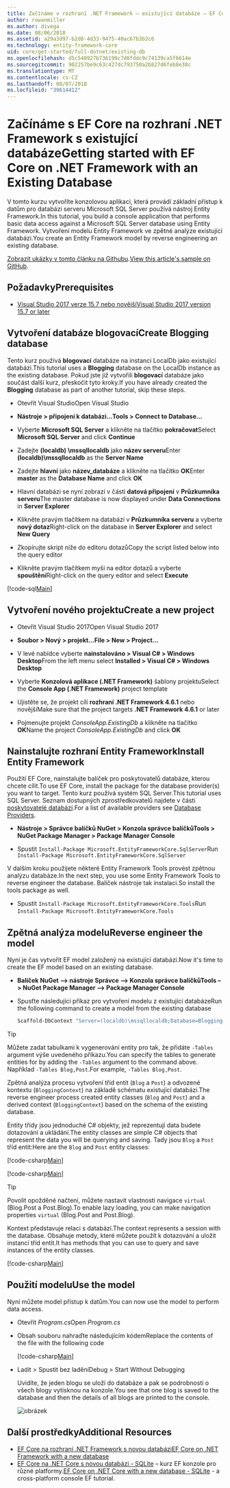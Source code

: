 ```yaml
---
title: Začínáme v rozhraní .NET Framework – existující databáze – EF Core
author: rowanmiller
ms.author: divega
ms.date: 08/06/2018
ms.assetid: a29a3d97-b2d8-4d33-9475-40ac67b3b2c6
ms.technology: entity-framework-core
uid: core/get-started/full-dotnet/existing-db
ms.openlocfilehash: d5c548927b736199c7d6fddc9c74139ca5f6614e
ms.sourcegitcommit: 902257be9c63c427dc793750a2b827d6feb8e38c
ms.translationtype: MT
ms.contentlocale: cs-CZ
ms.lasthandoff: 08/07/2018
ms.locfileid: "39614412"
---
```

# <a name="getting-started-with-ef-core-on-net-framework-with-an-existing-database"></a><span data-ttu-id="79298-102">Začínáme s EF Core na rozhraní .NET Framework s existující databáze</span><span class="sxs-lookup"><span data-stu-id="79298-102">Getting started with EF Core on .NET Framework with an Existing Database</span></span>

<span data-ttu-id="79298-103">V tomto kurzu vytvoříte konzolovou aplikaci, která provádí základní přístup k datům pro databázi serveru Microsoft SQL Server používá nástroj Entity Framework.</span><span class="sxs-lookup"><span data-stu-id="79298-103">In this tutorial, you build a console application that performs basic data access against a Microsoft SQL Server database using Entity Framework.</span></span> <span data-ttu-id="79298-104">Vytvoření modelu Entity Framework ve zpětné analýze existující databázi.</span><span class="sxs-lookup"><span data-stu-id="79298-104">You create an Entity Framework model by reverse engineering an existing database.</span></span>

<span data-ttu-id="79298-105">[Zobrazit ukázky v tomto článku na Githubu](https://github.com/aspnet/EntityFramework.Docs/tree/master/samples/core/GetStarted/FullNet/ConsoleApp.ExistingDb).</span><span class="sxs-lookup"><span data-stu-id="79298-105">[View this article's sample on GitHub](https://github.com/aspnet/EntityFramework.Docs/tree/master/samples/core/GetStarted/FullNet/ConsoleApp.ExistingDb).</span></span>

## <a name="prerequisites"></a><span data-ttu-id="79298-106">Požadavky</span><span class="sxs-lookup"><span data-stu-id="79298-106">Prerequisites</span></span>

* [<span data-ttu-id="79298-107">Visual Studio 2017 verze 15.7 nebo novější</span><span class="sxs-lookup"><span data-stu-id="79298-107">Visual Studio 2017 version 15.7 or later</span></span>](https://www.visualstudio.com/downloads/)

## <a name="create-blogging-database"></a><span data-ttu-id="79298-108">Vytvoření databáze blogovací</span><span class="sxs-lookup"><span data-stu-id="79298-108">Create Blogging database</span></span>

<span data-ttu-id="79298-109">Tento kurz používá **blogovací** databáze na instanci LocalDb jako existující databázi.</span><span class="sxs-lookup"><span data-stu-id="79298-109">This tutorial uses a **Blogging** database on the LocalDb instance as the existing database.</span></span> <span data-ttu-id="79298-110">Pokud jste již vytvořili **blogovací** databáze jako součást další kurz, přeskočit tyto kroky.</span><span class="sxs-lookup"><span data-stu-id="79298-110">If you have already created the **Blogging** database as part of another tutorial, skip these steps.</span></span>

* <span data-ttu-id="79298-111">Otevřít Visual Studio</span><span class="sxs-lookup"><span data-stu-id="79298-111">Open Visual Studio</span></span>

* <span data-ttu-id="79298-112">**Nástroje > připojení k databázi...**</span><span class="sxs-lookup"><span data-stu-id="79298-112">**Tools > Connect to Database...**</span></span>

* <span data-ttu-id="79298-113">Vyberte **Microsoft SQL Server** a klikněte na tlačítko **pokračovat**</span><span class="sxs-lookup"><span data-stu-id="79298-113">Select **Microsoft SQL Server** and click **Continue**</span></span>

* <span data-ttu-id="79298-114">Zadejte **(localdb) \mssqllocaldb** jako **název serveru**</span><span class="sxs-lookup"><span data-stu-id="79298-114">Enter **(localdb)\mssqllocaldb** as the **Server Name**</span></span>

* <span data-ttu-id="79298-115">Zadejte **hlavní** jako **název_databáze** a klikněte na tlačítko **OK**</span><span class="sxs-lookup"><span data-stu-id="79298-115">Enter **master** as the **Database Name** and click **OK**</span></span>

* <span data-ttu-id="79298-116">Hlavní databázi se nyní zobrazí v části **datová připojení** v **Průzkumníka serveru**</span><span class="sxs-lookup"><span data-stu-id="79298-116">The master database is now displayed under **Data Connections** in **Server Explorer**</span></span>

* <span data-ttu-id="79298-117">Klikněte pravým tlačítkem na databázi v **Průzkumníka serveru** a vyberte **nový dotaz**</span><span class="sxs-lookup"><span data-stu-id="79298-117">Right-click on the database in **Server Explorer** and select **New Query**</span></span>

* <span data-ttu-id="79298-118">Zkopírujte skript níže do editoru dotazů</span><span class="sxs-lookup"><span data-stu-id="79298-118">Copy the script listed below into the query editor</span></span>

* <span data-ttu-id="79298-119">Klikněte pravým tlačítkem myši na editor dotazů a vyberte **spouštění**</span><span class="sxs-lookup"><span data-stu-id="79298-119">Right-click on the query editor and select **Execute**</span></span>

[!code-sql[Main](../_shared/create-blogging-database-script.sql)]

## <a name="create-a-new-project"></a><span data-ttu-id="79298-120">Vytvoření nového projektu</span><span class="sxs-lookup"><span data-stu-id="79298-120">Create a new project</span></span>

* <span data-ttu-id="79298-121">Otevřít Visual Studio 2017</span><span class="sxs-lookup"><span data-stu-id="79298-121">Open Visual Studio 2017</span></span>

* <span data-ttu-id="79298-122">**Soubor > Nový > projekt...**</span><span class="sxs-lookup"><span data-stu-id="79298-122">**File > New > Project...**</span></span>

* <span data-ttu-id="79298-123">V levé nabídce vyberte **nainstalováno > Visual C# > Windows Desktop**</span><span class="sxs-lookup"><span data-stu-id="79298-123">From the left menu select **Installed > Visual C# > Windows Desktop**</span></span>

* <span data-ttu-id="79298-124">Vyberte **Konzolová aplikace (.NET Framework)** šablony projektu</span><span class="sxs-lookup"><span data-stu-id="79298-124">Select the **Console App (.NET Framework)** project template</span></span>

* <span data-ttu-id="79298-125">Ujistěte se, že projekt cílí **rozhraní .NET Framework 4.6.1** nebo novější</span><span class="sxs-lookup"><span data-stu-id="79298-125">Make sure that the project targets **.NET Framework 4.6.1** or later</span></span>

* <span data-ttu-id="79298-126">Pojmenujte projekt *ConsoleApp.ExistingDb* a klikněte na tlačítko **OK**</span><span class="sxs-lookup"><span data-stu-id="79298-126">Name the project *ConsoleApp.ExistingDb* and click **OK**</span></span>

## <a name="install-entity-framework"></a><span data-ttu-id="79298-127">Nainstalujte rozhraní Entity Framework</span><span class="sxs-lookup"><span data-stu-id="79298-127">Install Entity Framework</span></span>

<span data-ttu-id="79298-128">Použití EF Core, nainstalujte balíček pro poskytovatelů databáze, kterou chcete cílit.</span><span class="sxs-lookup"><span data-stu-id="79298-128">To use EF Core, install the package for the database provider(s) you want to target.</span></span> <span data-ttu-id="79298-129">Tento kurz používá systém SQL Server.</span><span class="sxs-lookup"><span data-stu-id="79298-129">This tutorial uses SQL Server.</span></span> <span data-ttu-id="79298-130">Seznam dostupných zprostředkovatelů najdete v části [poskytovatelé databází](../../providers/index.md).</span><span class="sxs-lookup"><span data-stu-id="79298-130">For a list of available providers see [Database Providers](../../providers/index.md).</span></span>

* <span data-ttu-id="79298-131">**Nástroje > Správce balíčků NuGet > Konzola správce balíčků**</span><span class="sxs-lookup"><span data-stu-id="79298-131">**Tools > NuGet Package Manager > Package Manager Console**</span></span>

* <span data-ttu-id="79298-132">Spustit `Install-Package Microsoft.EntityFrameworkCore.SqlServer`</span><span class="sxs-lookup"><span data-stu-id="79298-132">Run `Install-Package Microsoft.EntityFrameworkCore.SqlServer`</span></span>

<span data-ttu-id="79298-133">V dalším kroku použijete některé Entity Framework Tools provést zpětnou analýzu databáze.</span><span class="sxs-lookup"><span data-stu-id="79298-133">In the next step, you use some Entity Framework Tools to reverse engineer the database.</span></span> <span data-ttu-id="79298-134">Balíček nástroje tak instalaci.</span><span class="sxs-lookup"><span data-stu-id="79298-134">So install the tools package as well.</span></span>

* <span data-ttu-id="79298-135">Spustit `Install-Package Microsoft.EntityFrameworkCore.Tools`</span><span class="sxs-lookup"><span data-stu-id="79298-135">Run `Install-Package Microsoft.EntityFrameworkCore.Tools`</span></span>

## <a name="reverse-engineer-the-model"></a><span data-ttu-id="79298-136">Zpětná analýza modelu</span><span class="sxs-lookup"><span data-stu-id="79298-136">Reverse engineer the model</span></span>

<span data-ttu-id="79298-137">Nyní je čas vytvořit EF model založený na existující databázi.</span><span class="sxs-lookup"><span data-stu-id="79298-137">Now it's time to create the EF model based on an existing database.</span></span>

* <span data-ttu-id="79298-138">**Balíček NuGet –> nástroje Správce –> Konzola správce balíčků**</span><span class="sxs-lookup"><span data-stu-id="79298-138">**Tools –> NuGet Package Manager –> Package Manager Console**</span></span>

* <span data-ttu-id="79298-139">Spusťte následující příkaz pro vytvoření modelu z existující databáze</span><span class="sxs-lookup"><span data-stu-id="79298-139">Run the following command to create a model from the existing database</span></span>

  ``` powershell
  Scaffold-DbContext "Server=(localdb)\mssqllocaldb;Database=Blogging;Trusted_Connection=True;" Microsoft.EntityFrameworkCore.SqlServer
  ```

> [!TIP]  
> <span data-ttu-id="79298-140">Můžete zadat tabulkami k vygenerování entity pro tak, že přidáte `-Tables` argument výše uvedeného příkazu.</span><span class="sxs-lookup"><span data-stu-id="79298-140">You can specify the tables to generate entities for by adding the `-Tables` argument to the command above.</span></span> <span data-ttu-id="79298-141">Například `-Tables Blog,Post`.</span><span class="sxs-lookup"><span data-stu-id="79298-141">For example, `-Tables Blog,Post`.</span></span>

<span data-ttu-id="79298-142">Zpětná analýza procesu vytvoření tříd entit (`Blog` a `Post`) a odvozené kontextu (`BloggingContext`) na základě schématu existující databázi.</span><span class="sxs-lookup"><span data-stu-id="79298-142">The reverse engineer process created entity classes (`Blog` and `Post`) and a derived context (`BloggingContext`) based on the schema of the existing database.</span></span>

<span data-ttu-id="79298-143">Entity třídy jsou jednoduché C# objekty, jež reprezentují data budete dotazování a ukládání.</span><span class="sxs-lookup"><span data-stu-id="79298-143">The entity classes are simple C# objects that represent the data you will be querying and saving.</span></span> <span data-ttu-id="79298-144">Tady jsou `Blog` a `Post` tříd entit:</span><span class="sxs-lookup"><span data-stu-id="79298-144">Here are the `Blog` and `Post` entity classes:</span></span>

 [!code-csharp[Main](../../../../samples/core/GetStarted/FullNet/ConsoleApp.ExistingDb/Blog.cs)]

[!code-csharp[Main](../../../../samples/core/GetStarted/FullNet/ConsoleApp.ExistingDb/Post.cs)]

> [!TIP]  
> <span data-ttu-id="79298-145">Povolit opožděné načtení, můžete nastavit vlastnosti navigace `virtual` (Blog.Post a Post.Blog).</span><span class="sxs-lookup"><span data-stu-id="79298-145">To enable lazy loading, you can make navigation properties `virtual` (Blog.Post and Post.Blog).</span></span>

<span data-ttu-id="79298-146">Kontext představuje relaci s databází.</span><span class="sxs-lookup"><span data-stu-id="79298-146">The context represents a session with the database.</span></span> <span data-ttu-id="79298-147">Obsahuje metody, které můžete použít k dotazování a uložit instancí tříd entit.</span><span class="sxs-lookup"><span data-stu-id="79298-147">It has methods that you can use to query and save instances of the entity classes.</span></span>

[!code-csharp[Main](../../../../samples/core/GetStarted/FullNet/ConsoleApp.ExistingDb/BloggingContext.cs)]

## <a name="use-the-model"></a><span data-ttu-id="79298-148">Použití modelu</span><span class="sxs-lookup"><span data-stu-id="79298-148">Use the model</span></span>

<span data-ttu-id="79298-149">Nyní můžete model přístup k datům.</span><span class="sxs-lookup"><span data-stu-id="79298-149">You can now use the model to perform data access.</span></span>

* <span data-ttu-id="79298-150">Otevřít *Program.cs*</span><span class="sxs-lookup"><span data-stu-id="79298-150">Open *Program.cs*</span></span>

* <span data-ttu-id="79298-151">Obsah souboru nahraďte následujícím kódem</span><span class="sxs-lookup"><span data-stu-id="79298-151">Replace the contents of the file with the following code</span></span>

  [!code-csharp[Main](../../../../samples/core/GetStarted/FullNet/ConsoleApp.ExistingDb/Program.cs)] 

* <span data-ttu-id="79298-152">Ladit > Spustit bez ladění</span><span class="sxs-lookup"><span data-stu-id="79298-152">Debug > Start Without Debugging</span></span>

  <span data-ttu-id="79298-153">Uvidíte, že jeden blogu se uloží do databáze a pak se podrobnosti o všech blogy vytisknou na konzole.</span><span class="sxs-lookup"><span data-stu-id="79298-153">You see that one blog is saved to the database and then the details of all blogs are printed to the console.</span></span>

  ![obrázek](_static/output-existing-db.png)

## <a name="additional-resources"></a><span data-ttu-id="79298-155">Další prostředky</span><span class="sxs-lookup"><span data-stu-id="79298-155">Additional Resources</span></span>

* [<span data-ttu-id="79298-156">EF Core na rozhraní .NET Framework s novou databázi</span><span class="sxs-lookup"><span data-stu-id="79298-156">EF Core on .NET Framework with a new database</span></span>](xref:core/get-started/full-dotnet/new-db)
* <span data-ttu-id="79298-157">[EF Core na .NET Core s novou databázi - SQLite](xref:core/get-started/netcore/new-db-sqlite) – kurz EF konzole pro různé platformy.</span><span class="sxs-lookup"><span data-stu-id="79298-157">[EF Core on .NET Core with a new database - SQLite](xref:core/get-started/netcore/new-db-sqlite) -  a cross-platform console EF tutorial.</span></span>

